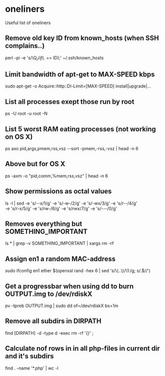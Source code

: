 oneliners
=========

Useful list of oneliners

## Remove old key ID from known_hosts (when SSH complains..)
perl -pi -e 's/\Q$_// if ($. == ID);' ~/.ssh/known_hosts

## Limit bandwidth of apt-get to MAX-SPEED kbps
sudo apt-get -o Acquire::http::Dl-Limit=[MAX-SPEED] install|upgrade|...

## List all processes exept those run by root
ps -U root -u root -N

## List 5 worst RAM eating processes (not working on OS X)
ps axo pid,args,pmem,rss,vsz --sort -pmem,-rss,-vsz | head -n 6

## Above but for OS X
ps -axm -o "pid,comm,%mem,rss,vsz" | head -n 6

## Show permissions as octal values 
ls -l | sed -e 's/--x/1/g' -e 's/-w-/2/g' -e 's/-wx/3/g' -e 's/r--/4/g' \
 -e 's/r-x/5/g' -e 's/rw-/6/g' -e 's/rwx/7/g' -e 's/---/0/g'

## Removes everything but SOMETHING_IMPORTANT
ls * | grep -v SOMETHING_IMPORTANT | xargs rm -rf

## Assign en1 a random MAC-address
sudo ifconfig en1 ether $(openssl rand -hex 6 | sed 's/\(..\)/\1:/g; s/.$//')

## Get a progressbar when using dd to burn OUTPUT.img to /dev/rdiskX
pv -tpreb OUTPUT.img | sudo  dd of=/dev/rdiskX bs=1m

## Remove all subdirs in DIRPATH
find [DIRPATH] -d -type d -exec rm -rf '{}' \;

## Calculate nof rows in in all php-files in current dir and it's subdirs
find . -name '*.php' | wc -l
